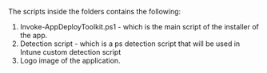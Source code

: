 The scripts inside the folders contains the following:

1. Invoke-AppDeployToolkit.ps1 - which is the main script of the installer of the app.
2. Detection script - which is a ps detection script that will be used in Intune custom detection script
3. Logo image of the application.
